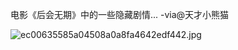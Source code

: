 电影《后会无期》中的一些隐藏剧情... -via@天才小熊猫

![ec00635585a04508a0a8fa4642edf442.jpg](https://wxlzmt.github.io/cdn1/ext/qw/groups/20040/ec00635585a04508a0a8fa4642edf442.jpg)

